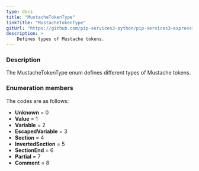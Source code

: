 ```yaml
---
type: docs
title: "MustacheTokenType"
linkTitle: "MustacheTokenType"
gitUrl: "https://github.com/pip-services3-python/pip-services3-expressions-python"
description: > 
    Defines types of Mustache tokens.
---
```


### Description

The MustacheTokenType enum defines different types of Mustache tokens.


### Enumeration members

The codes are as follows:

- **Unknown** = 0
- **Value** = 1
- **Variable** = 2
- **EscapedVariable** = 3
- **Section** = 4
- **InvertedSection** = 5
- **SectionEnd** = 6
- **Partial** = 7
- **Comment** = 8
